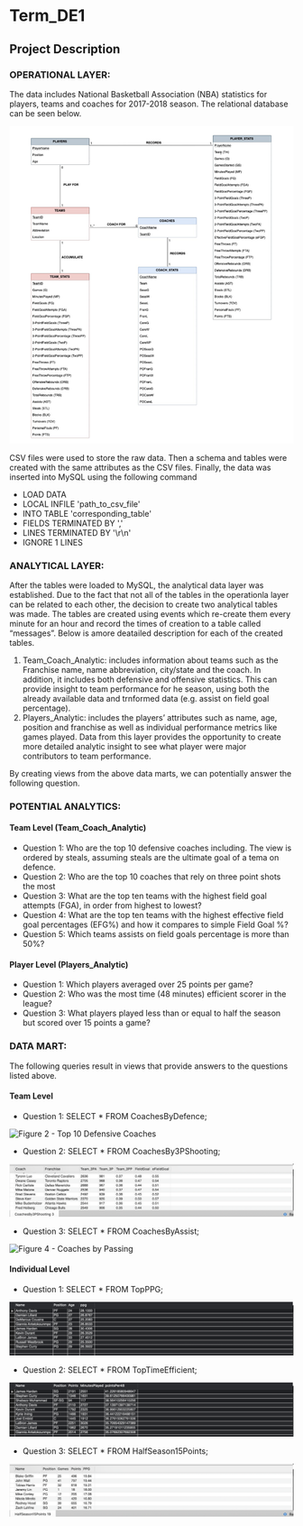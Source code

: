 # Term_DE1  

## Project Description 


### OPERATIONAL LAYER: 

The data includes National Basketball Association (NBA) statistics for players, teams and coaches for 2017-2018 season. The relational database can be seen below. 



![Figure 1 - Relational Database NBA](Images/RelationSchema.png)



CSV files were used to store the raw data. Then a schema and tables were created with the same attributes as the CSV files. Finally, the data was inserted into MySQL using the following command 

* LOAD DATA 
* LOCAL INFILE 'path_to_csv_file'
* INTO TABLE 'corresponding_table'
* FIELDS TERMINATED BY ','
* LINES TERMINATED BY '\r\n'
* IGNORE 1 LINES 

### ANALYTICAL LAYER: 
After the tables were loaded to MySQL, the analytical data layer was established. Due to the fact that not all of the tables in the operationla layer can be related to each other, the decision to create two analytical tables was made. The tables are created using events which re-create them every minute for an hour and record the times of creation to a table called “messages”. Below is amore deatailed description for each of the created tables.  


1. Team_Coach_Analytic: includes information about teams such as the Franchise name, name abbreviation, city/state and the coach. In addition, it includes both defensive and offensive statistics. This can provide insight to team performance for he season, using both the already available data and trnformed data (e.g. assist on field goal percentage).
1. Players_Analytic: includes the players’ attributes such as name, age, position and franchise as well as individual performance metrics like games played. Data from this layer provides the opportunity to create more detailed analytic insight to see what player were major contributors to team performance. 

By creating views from the above data marts, we can potentially answer the following question. 

### POTENTIAL ANALYTICS:  

#### Team Level (Team_Coach_Analytic)

* Question 1: Who are the top 10 defensive coaches including. The view is ordered by steals, assuming steals are the ultimate goal of a tema on defence. 
* Question 2: Who are the top 10 coaches that rely on three point shots the most 
* Question 3: What are the top ten teams with the highest field goal attempts (FGA), in order from highest to lowest? 
* Question 4: What are the top ten teams with the highest effective field goal percentages (EFG%) and how it compares to simple Field Goal %?  
* Question 5: Which teams assists on field goals percentage is more than 50%?



#### Player Level (Players_Analytic) 

* Question 1: Which players averaged over 25 points per game? 
* Question 2: Who was the most time (48 minutes) efficient scorer in the league? 
* Question 3: What players played less than or equal to half the season but scored over 15 points a game? 

### DATA MART: 

The following queries result in views that provide answers to the questions listed above.

#### Team Level 

* Question 1: SELECT * FROM CoachesByDefence;

![Figure 2 - Top 10 Defensive Coaches](Images/CoachesPerDefence.png)

* Question 2: SELECT * FROM CoachesBy3PShooting;

![Figure 3 - Top 10 Coaches by Shooting Patterns](Images/CoachesBy3PShooting.png)

* Question 3: SELECT * FROM CoachesByAssist;

![Figure 4 - Coaches by Passing](Images/CoahesByPassing.png)



#### Individual Level 

* Question 1: SELECT * FROM TopPPG;


![Figure 8 - Top Scorers per Game](Images/TopPPG.png)


* Question 2: SELECT * FROM TopTimeEfficient;


![Figure 9 - Top 10 Most Time Efficient Players](Images/TopTimeEfficient.png)

* Question 3: SELECT * FROM HalfSeason15Points;


![Figure 10 - PLayers that played Half Season or Less but Avearged at least 15 PPG ](Images/HalfSeason15Points.png)
